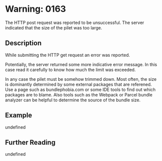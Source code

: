 # Warning: 0163

The HTTP post request was reported to be unsuccessful. The server indicated
that the size of the pilet was too large.

## Description

While submitting the HTTP get request an error was reported.

Potentially, the server returned some more indicative error message. In this
case read it carefully to know how much the limit was exceeded.

In any case the pilet must be somehow trimmed down. Most often, the size is
dominantly determined by some external packages that are referened. Use a
page such as bundlephobia.com or some IDE tools to find out which packages
are to blame. Also tools such as the Webpack or Parcel bundle analyzer can
be helpful to determine the source of the bundle size.

## Example

undefined

## Further Reading

undefined
